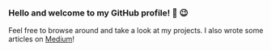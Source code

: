 ### Hello and welcome to my GitHub profile! 👋 :wink:

Feel free to browse around and take a look at my projects. I also wrote some articles on [Medium](https://medium.com/@josip.vuger)!

<!--
**jvuger/jvuger** is a ✨ _special_ ✨ repository because its `README.md` (this file) appears on your GitHub profile.

Here are some ideas to get you started:

- 🔭 I’m currently working on ...
- 🌱 I’m currently learning ...
- 👯 I’m looking to collaborate on ...
- 🤔 I’m looking for help with ...
- 💬 Ask me about ...
- 📫 How to reach me: ...
- 😄 Pronouns: ...
- ⚡ Fun fact: ...
-->
